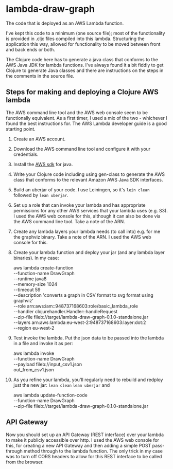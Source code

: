 # lambda-draw-graph

The code that is deployed as an AWS Lambda function.

I've kept this code to a minimum (one source file); most of the functionality is provided in .cljc files compiled into this lambda. Structuring the application this way, allowed for functionality to be moved between front and back ends or both.

The Clojure code here has to generate a java class that conforms to the AWS Java JDK for lambda functions. I've always found it a bit fiddly to get Clojure to generate Java classes and there are instructions on the steps in the comments in the source file.

## Steps for making and deploying a Clojure AWS lambda

The AWS command line tool and the AWS web console seem to be functionally equivalent. As a first timer, I used a mix of the two - whichever I found the best instructions for. The AWS Lambda developer guide is a good starting point.

1. Create an AWS account.

2. Download the AWS command line tool and configure it with your credentials.

3. Install the [AWS sdk](https://aws.amazon.com/sdk-for-java/) for java.

4. Write your Clojure code including using gen-class to generate the AWS class that conforms to the relevant Amazon AWS Java SDK interfaces.

5. Build an uberjar of your code. I use Leiningen, so it's `lein clean` followed by `lean uberjar`.

6. Set up a role that can invoke your lambda and has appropriate permissions for any other AWS services that your lambda uses (e.g. S3). I used the AWS web console for this, although it can also be done via the AWS command line tool. Take a note of the ARN.

7. Create any lambda layers your lambda needs (to call into) e.g. for me the graphviz binary. Take a note of the ARN. I used the AWS web console for this.

8. Create your lambda function and deploy your jar (and any lambda layer binaries). In my case:

    aws lambda create-function \
    --function-name DrawGraph \
    --runtime java8 \
    --memory-size 1024 \
    --timeout 59 \
    --description 'converts a graph in CSV format to svg format using graphviz' \
    --role arn:aws:iam::948737168603:role/basic_lambda_role \
    --handler clojurehandler.Handler::handleRequest \
    --zip-file fileb://target/lambda-draw-graph-0.1.0-standalone.jar \
    --layers arn:aws:lambda:eu-west-2:948737168603:layer:dot:2 \
    --region eu-west-2
    
9. Test invoke the lambda. Put the json data to be passed into the lambda in a file and invoke it as per:
    
    aws lambda invoke \
    --function-name DrawGraph \
    --payload fileb://input_csv1.json \
    out_from_csv1.json
    
10. As you refine your lambda, you'll regularly need to rebuild and redploy just the new jar:
		`lean clean`		`lean uberjar` and 
		
    aws lambda update-function-code \
    --function-name DrawGraph \
    --zip-file fileb://target/lambda-draw-graph-0.1.0-standalone.jar
    
    
## API Gateway

Now you should set up an API Gateway (REST interface) over your lambda to make it publicly accessible over http. I used the AWS web console for this, for creating a new API Gateway and then adding a simple POST pass-through method through to the lambda function. The only trick in my case was to turn off CORS headers to allow for this REST interface to be called from the browser.
    